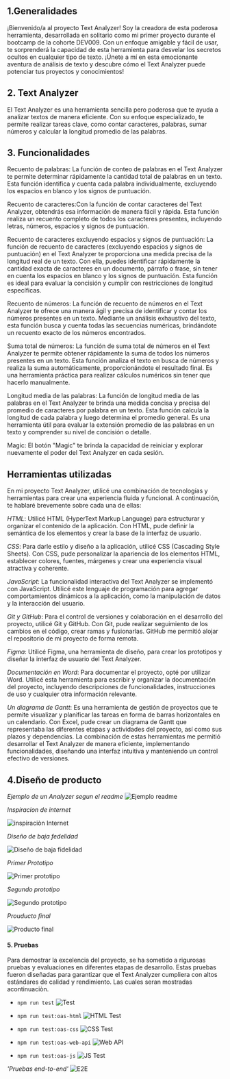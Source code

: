 ## 1.Generalidades 
¡Bienvenido/a al proyecto Text Analyzer! Soy la creadora de esta poderosa herramienta, desarrollada en solitario como mi primer proyecto durante el bootcamp de la cohorte DEV009.
Con un enfoque amigable y fácil de usar, te sorprenderá la capacidad de esta herramienta para desvelar los secretos ocultos en cualquier tipo de texto.
¡Únete a mí en esta emocionante aventura de análisis de texto y descubre cómo el Text Analyzer puede potenciar tus proyectos y conocimientos!

## 2. Text Analyzer
El Text Analyzer es una herramienta sencilla pero poderosa que te ayuda a analizar textos de manera eficiente. Con su enfoque especializado, te permite realizar tareas clave, como contar caracteres, palabras, sumar números y calcular la longitud promedio de las palabras.

## 3. Funcionalidades 

Recuento de palabras: La función de conteo de palabras en el Text Analyzer te permite determinar rápidamente la cantidad total de palabras en un texto. Esta función identifica y cuenta cada palabra individualmente, excluyendo los espacios en blanco y los signos de puntuación.

Recuento de caracteres:Con la función de contar caracteres del Text Analyzer, obtendrás esa información de manera fácil y rápida. Esta función realiza un recuento completo de todos los caracteres presentes, incluyendo letras, números, espacios y signos de puntuación.

Recuento de caracteres excluyendo espacios y signos de puntuación: La función de recuento de caracteres (excluyendo espacios y signos de puntuación) en el Text Analyzer te proporciona una medida precisa de la longitud real de un texto. Con ella, puedes identificar rápidamente la cantidad exacta de caracteres en un documento, párrafo o frase, sin tener en cuenta los espacios en blanco y los signos de puntuación. Esta función es ideal para evaluar la concisión y cumplir con restricciones de longitud específicas.

Recuento de números: La función de recuento de números en el Text Analyzer te ofrece una manera ágil y precisa de identificar y contar los números presentes en un texto. Mediante un análisis exhaustivo del texto, esta función busca y cuenta todas las secuencias numéricas, brindándote un recuento exacto de los números encontrados.

Suma total de números: La función de suma total de números en el Text Analyzer te permite obtener rápidamente la suma de todos los números presentes en un texto. Esta función analiza el texto en busca de números y realiza la suma automáticamente, proporcionándote el resultado final. Es una herramienta práctica para realizar cálculos numéricos sin tener que hacerlo manualmente.

Longitud media de las palabras: La función de longitud media de las palabras en el Text Analyzer te brinda una medida concisa y precisa del promedio de caracteres por palabra en un texto. Esta función calcula la longitud de cada palabra y luego determina el promedio general. Es una herramienta útil para evaluar la extensión promedio de las palabras en un texto y comprender su nivel de concisión o detalle.

Magic: El botón "Magic" te brinda la capacidad de reiniciar y explorar nuevamente el poder del Text Analyzer en cada sesión.

## Herramientas utilizadas 
En mi proyecto Text Analyzer, utilicé una combinación de tecnologías y herramientas para crear una experiencia fluida y funcional. A continuación, te hablaré brevemente sobre cada una de ellas:

*HTML*: Utilicé HTML (HyperText Markup Language) para estructurar y organizar el contenido de la aplicación. Con HTML, pude definir la semántica de los elementos y crear la base de la interfaz de usuario.

*CSS*: Para darle estilo y diseño a la aplicación, utilicé CSS (Cascading Style Sheets). Con CSS, pude personalizar la apariencia de los elementos HTML, establecer colores, fuentes, márgenes y crear una experiencia visual atractiva y coherente.

*JavaScript*: La funcionalidad interactiva del Text Analyzer se implementó con JavaScript. Utilicé este lenguaje de programación para agregar comportamientos dinámicos a la aplicación, como la manipulación de datos y la interacción del usuario.

*Git y GitHub*: Para el control de versiones y colaboración en el desarrollo del proyecto, utilicé Git y GitHub. Con Git, pude realizar seguimiento de los cambios en el código, crear ramas y fusionarlas. GitHub me permitió alojar el repositorio de mi proyecto de forma remota.

*Figma*: Utilicé Figma, una herramienta de diseño, para crear los prototipos y diseñar la interfaz de usuario del Text Analyzer. 

*Documentación en Word*:  Para documentar el proyecto, opté por utilizar Word. Utilicé esta herramienta para escribir y organizar la documentación del proyecto, incluyendo descripciones de funcionalidades, instrucciones de uso y cualquier otra información relevante.

*Un diagrama de Gantt*: Es una herramienta de gestión de proyectos que te permite visualizar y planificar las tareas en forma de barras horizontales en un calendario. Con Excel, pude crear un diagrama de Gantt que representaba las diferentes etapas y actividades del proyecto, así como sus plazos y dependencias.
La combinación de estas herramientas me permitió desarrollar el Text Analyzer de manera eficiente, implementando funcionalidades, diseñando una interfaz intuitiva y manteniendo un control efectivo de versiones.

## 4.Diseño de producto 

*Ejemplo de un Analyzer segun el readme* 
![Ejemplo readme](https://github.com/PaoMlz/DEV009-text-analyzer/blob/main/ejemplo%20readme.png?raw=true)

*Inspiracion de internet* 

![inspiraciòn Internet](https://github.com/PaoMlz/DEV009-text-analyzer/blob/main/internet%20idea.png?raw=true)

*Diseño de baja fedelidad* 

![Diseño de baja fidelidad](https://github.com/PaoMlz/DEV009-text-analyzer/blob/main/baja%20fidelidad.jpg?raw=true)

*Primer Prototipo* 

![Primer prototipo](https://github.com/PaoMlz/DEV009-text-analyzer/blob/main/primer%20prototipo%20figma.png?raw=true)

*Segundo prototipo*

![Segundo prototipo](https://github.com/PaoMlz/DEV009-text-analyzer/blob/main/segundo%20prototipo%20figma.png?raw=true)

*Prouducto final* 

![Producto final](https://github.com/PaoMlz/DEV009-text-analyzer/blob/main/final.png?raw=true)


#### 5. Pruebas 
Para demostrar la excelencia del proyecto, se ha sometido a rigurosas pruebas y evaluaciones en diferentes etapas de desarrollo. Estas pruebas fueron diseñadas para garantizar que el Text Analyzer cumpliera con altos estándares de calidad y rendimiento. Las cuales seran mostradas acontinuaciòn.

* `npm run test`
![Test](https://github.com/PaoMlz/DEV009-text-analyzer/blob/main/test.png?raw=true)

* `npm run test:oas-html`
![HTML Test](https://github.com/PaoMlz/DEV009-text-analyzer/blob/main/html%20test.png?raw=true)

* `npm run test:oas-css`
![CSS Test](https://github.com/PaoMlz/DEV009-text-analyzer/blob/main/css%20test.png?raw=true)

* `npm run test:oas-web-api`
![Web API](https://github.com/PaoMlz/DEV009-text-analyzer/blob/main/web%20api.png?raw=true)

* `npm run test:oas-js`
![JS Test](https://github.com/PaoMlz/DEV009-text-analyzer/blob/main/js%20test.png?raw=true)

 *'Pruebas end-to-end'*
 ![E2E](https://github.com/PaoMlz/DEV009-text-analyzer/blob/main/e2e.png?raw=true)
 

